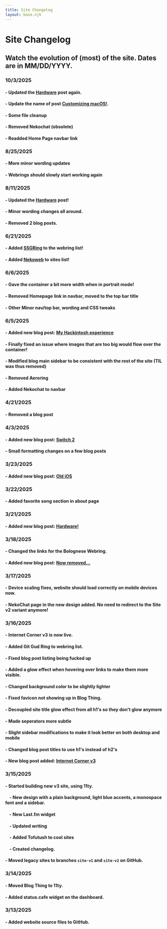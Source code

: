 ```yaml
---
title: Site Changelog
layout: base.njk
---
```


# Site Changelog
## Watch the evolution of (most) of the site. Dates are in MM/DD/YYYY.

### 10/3/2025
#### - Updated the [Hardware](/blog/posts/hardware) post again.
#### - Update the name of post [Customizing macOS!](/blog/posts/macos-customize).
#### - Some file cleanup
#### - Removed Nekochat (obsolete)
#### - Readded Home Page navbar link

### 8/25/2025
#### - More minor wording updates
#### - Webrings should slowly start working again

### 8/11/2025
#### - Updated the [Hardware](/blog/posts/hardware) post!
#### - Minor wording changes all around.
#### - Removed 2 blog posts.

### 6/21/2025
#### - Added [SSGRing](https://jbcarreon123.nekoweb.org/webrings/ssgring/) to the webring list!
#### - Added [Nekoweb](https://nekoweb.org) to sites list!

### 6/6/2025
#### - Gave the container a bit more width when in portrait mode!
#### - Removed Homepage link in navbar, moved to the top bar title
#### - Other Minor nav/top bar, wording and CSS tweaks

### 6/5/2025
#### - Added new blog post: [My Hackintosh experience](/blog/posts/hackintosh)
#### - Finally fixed an issue where images that are too big would flow over the container!
#### - Modified blog main sidebar to be consistent with the rest of the site (TIL was thus removed)
#### - Removed Aeroring
#### - Added Nekochat to navbar

### 4/21/2025
#### - Removed a blog post

### 4/3/2025
#### - Added new blog post: [Switch 2](/blog/posts/switch2)
#### - Small formatting changes on a few blog posts

### 3/23/2025
#### - Added new blog post: [Old iOS](/blog/posts/old-ios/)

### 3/22/2025
#### - Added favorite song section in about page

### 3/21/2025
#### - Added new blog post: [Hardware!](/blog/posts/hardware)

### 3/18/2025
#### - Changed the links for the Bolognese Webring.
#### - Added new blog post: [Now removed...](#)

### 3/17/2025
#### - Device scaling fixes, website should load correctly on mobile devices now.
#### - NekoChat page in the new design added. No need to redirect to the Site v2 variant anymore!

### 3/16/2025
#### - Internet Corner v3 is now live.
#### - Added Git Gud Ring to webring list.
#### - Fixed blog post listing being fucked up
#### - Added a glow effect when hovering over links to make them more visible.
#### - Changed background color to be slightly lighter
#### - Fixed favicon not showing up in Blog Thing.
#### - Decoupled site title glow effect from all h1's so they don't glow anymore
#### - Made seperators more subtle
#### - Slight sidebar modifications to make it look better on both desktop and mobile
#### - Changed blog post titles to use h1's instead of h2's

#### - New blog post added: [Internet Corner v3](/blog/posts/internet-corner-v3/)

### 3/15/2025
#### - Started building new v3 site, using 11ty.
#### &nbsp;&nbsp;&nbsp;&nbsp;- New design with a plain background, light blue accents, a monospace font and a sidebar.
#### &nbsp;&nbsp;&nbsp;&nbsp;- New Last.fm widget
#### &nbsp;&nbsp;&nbsp;&nbsp;- Updated writing
#### &nbsp;&nbsp;&nbsp;&nbsp;- Added Tofutush to cool sites
#### &nbsp;&nbsp;&nbsp;&nbsp;- Created changelog.
#### - Moved legacy sites to branches `site-v1` and `site-v2` on GitHub.

### 3/14/2025
#### - Moved Blog Thing to 11ty.
#### - Added status.cafe widget on the dashboard.

### 3/13/2025
#### - Added website source files to GitHub.
